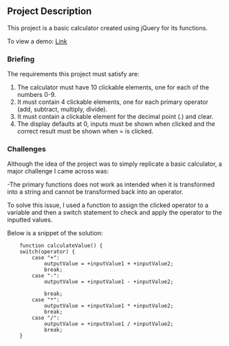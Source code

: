 ## Project Description

This project is a basic calculator created using jQuery for its functions.

To view a demo: [Link](https://wman27.github.io/Calculator-demo/)  

### Briefing

The requirements this project must satisfy are:

1. The calculator must have 10 clickable elements, one for each of the numbers 0-9.
2. It must contain 4 clickable elements, one for each primary operator (add, subtract, multiply, divide).
3. It must contain a clickable element for the decimal point (.) and clear.
4. The display defaults at 0, inputs must be shown when clicked and the correct result must be shown when = is clicked.

### Challenges

Although the idea of the project was to simply replicate a basic calculator, a major challenge I came across was:

-The primary functions does not work as intended when it is transformed into a string and cannot be transformed back into an operator.

To solve this issue, I used a function to assign the clicked operator to a variable and then a switch statement to check and apply the operator to the inputted values.

Below is a snippet of the solution:

        function calculateValue() {
        switch(operator) {
            case "+":
                outputValue = +inputValue1 + +inputValue2;
                break;
            case "-":
                outputValue = +inputValue1 - +inputValue2;
                
                break;
            case "*":
                outputValue = +inputValue1 * +inputValue2;
                break;
            case "/":
                outputValue = +inputValue1 / +inputValue2;
                break;
        }
